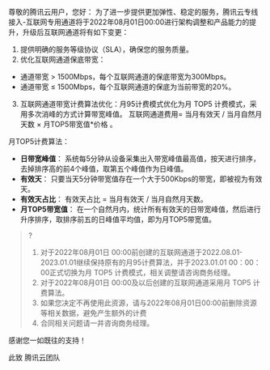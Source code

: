 尊敬的腾讯云用户，您好：
为了进一步提供更加弹性、稳定的服务，腾讯云专线接入-互联网专用通道将于2022年08月01日00:00进行架构调整和产品能力的提升，升级后互联网通道将有如下变更：
1. 提供明确的服务等级协议（SLA），确保您的服务质量。
2. 优化互联网通道保底带宽： 
 - 通道带宽 > 1500Mbps，每个互联网通道的保底带宽为300Mbps。
 - 通道带宽 ≤ 1500Mbps，每个互联网通道的保底为当前带宽的20%。
3. 互联网通道带宽计费算法优化：月95计费模式优化为月 TOP5 计费模式，采用多次消峰的方式计算带宽峰值。
互联网通道费用= 当月有效天 / 当月自然月天数 × 月TOP5带宽值*价格 。

月TOP5计费算法：     
 - **日带宽峰值**：
系统每5分钟从设备采集出入带宽峰值最高值，按天进行排序，去掉排序高的前4个峰值，取第五个峰值作为日峰值。
 - **有效天**：
只要当天5分钟带宽值存在一个大于500Kbps的带宽，即被视为有效天。
 - **有效天占比**：
有效天占比 = 当月有效天 / 当月自然月天数。
 - **月TOP5带宽值**：
在一个自然月内，统计所有有效天的日带宽峰值，然后进行升序排序，取排序前五的日峰值平均值，即为月TOP5带宽值。
>?
>1. 对于2022年08月01日 00:00前创建的互联网通道于2022.08.01-2023.01.01继续保持原有的月95计费算法，并于2023.01.01 00：00：00正式切换为月 TOP5 计费模式，相关调整请咨询商务经理。
>2. 对于2022年08月01日 00:00及以后创建的互联网通道采用月 TOP5 计费算法。
>3. 如果您决定不再使用此资源，请与2022年08月01日00:00前删除资源等相关数据，避免产生额外的计费
>4. 合同相关问题请一并咨询商务经理。
>

感谢您一如既往的支持！

此致
腾讯云团队
